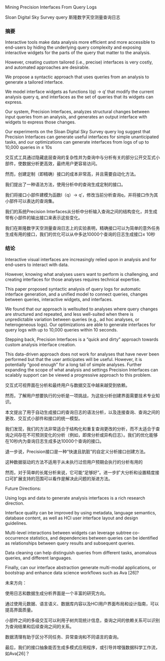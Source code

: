 Mining Precision Interfaces From Query Logs


Sloan Digital Sky Survey query 斯隆数字天空测量查询日志

### 摘要
Interactive tools make data analysis more efficient and more accessible to end-users by hiding the underlying query complexity and exposing interactive widgets for the parts of the query that matter to the analysis. 

However, creating custom tailored (i.e., precise) interfaces is very costly, and automated approaches are desirable. 

We propose a syntactic approach that uses queries from an analysis to generate a tailored interface. 

We model interface widgets as functions I(q) → q′ that modify the current analysis query q, and interfaces as the set of queries that its widgets can express. 

Our system, Precision Interfaces, analyzes structural changes between input queries from an analysis, and generates an output interface with widgets to express those changes. 

Our experiments on the Sloan Digital Sky Survey query log suggest that Precision Interfaces can generate useful interfaces for simple unanticipated tasks, and our optimizations can generate interfaces from logs of up to 10,000 queries in ≤ 10s


交互式工具通过隐藏底层查询的复杂性并为查询中与分析有关的部分公开交互式小部件，使数据分析更高效，最终用户更容易访问。

然而，创建定制（即精确）接口的成本非常高，并且需要自动化方法。

我们提出了一种语法方法，使用分析中的查询生成定制的接口。

我们将接口小部件建模为函数I（q）→ q′，修改当前分析查询q，并将接口作为其小部件可以表达的查询集。

我们的系统Precision Interfaces从分析中分析输入查询之间的结构变化，并生成带有小部件的输出接口来表示这些变化。

我们在斯隆数字天空测量查询日志上的实验表明，精确接口可以为简单的意外任务生成有用的接口，我们的优化可以从中多达10000个查询的日志生成接口≤ 10秒

### 结论

Interactive visual interfaces are increasingly relied upon in analysis and for end-users to interact with data. 

However, knowing what analyses users want to perform is challenging, and creating interfaces for those analyses requires technical expertise. 

This paper proposed syntactic analysis of query logs for automatic interface generation, and a unified model to connect queries, changes between queries, interactive widgets, and interfaces. 

We found that our approach is wellsuited to analyses where query changes are structured and repeated, and less well-suited when there is unpredictable variation between queries (e.g., ad hoc analyses, or heterogeneous logs). Our optimizations are able to generate interfaces for query logs with up to 10,000 queries within 10 seconds. 

Stepping back, Precision Interfaces is a “quick and dirty” approach towards custom analysis interface creation. 

This data-driven approach does not work for analyses that have never been performed but that the user anticipates will be
useful. 
However, it is potentially “good enough” for a long tail of simple analyses. Further expanding the scope of what analysis and settings Precision Interfaces can scalably support can be viewed a progressive approach to this problem.


交互式可视界面在分析和最终用户与数据交互中越来越受到依赖。

然而，了解用户想要执行的分析是一项挑战，为这些分析创建界面需要技术专业知识。

本文提出了用于自动生成接口的查询日志的语法分析，以及连接查询、查询之间的更改、交互式小部件和接口的统一模型。

我们发现，我们的方法非常适合于结构化和重复查询更改的分析，而不太适合于查询之间存在不可预测变化的分析（例如，即席分析或异构日志）。我们的优化能够在10秒内为查询日志生成多达10000个查询的接口。

退一步说，Precision接口是一种“快速且肮脏”的自定义分析接口创建方法。

这种数据驱动的方法不适用于从未执行过但用户预期会执行的分析有用的

然而，对于简单的长尾分析来说，它可能“足够好”。进一步扩大分析和设置精度接口可扩展支持的范围可以看作是解决此问题的渐进方法。

Future Directions: 

Using logs and data to generate analysis interfaces is a rich research direction. 

Interface quality can be improved by using metadata, language semantics, database content, as well as HCI user interface layout and design guidelines. 

Multi-level interactions between widgets can leverage subtree co-occurrence statistics, and dependencies between queries can be identified as relationships between query results and subsequent queries. 


Data cleaning can help distinguish queries from different tasks, anomalous queries, and different languages. 

Finally, can our interface abstraction generate multi-modal applications, or bootstrap and enhance data science workflows such as Ava [26]?

未来方向：

使用日志和数据生成分析界面是一个丰富的研究方向。

通过使用元数据、语言语义、数据库内容以及HCI用户界面布局和设计指南，可以提高界面质量。

小部件之间的多级交互可以利用子树共现统计信息，查询之间的依赖关系可以识别为查询结果和后续查询之间的关系。

数据清理有助于区分不同任务、异常查询和不同语言的查询。

最后，我们的接口抽象能否生成多模式应用程序，或引导并增强数据科学工作流，如Ava[26]？